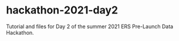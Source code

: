 # hackathon-2021-day2
Tutorial and files for Day 2 of the summer 2021 ERS Pre-Launch Data Hackathon.
